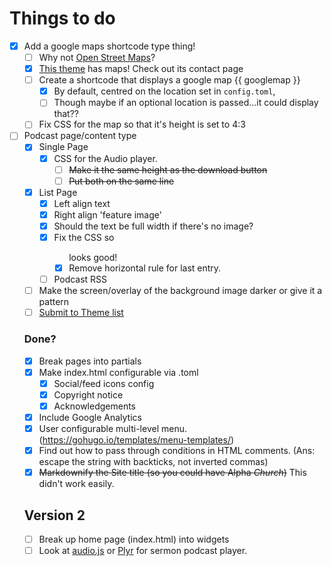 # Things to do
- [x] Add a google maps shortcode type thing!
  - [ ] Why not [Open Street Maps](https://leafletjs.com/examples/quick-start/)?
  * [x] [This theme](https://github.com/devcows/hugo-universal-theme) has maps! Check out its contact page
  * [ ] Create a shortcode that displays a google map {{ googlemap }}
    * [x] By default, centred on the location set in `config.toml`,
    * [ ] Though maybe if an optional location is passed...it could display that??
  * [ ] Fix CSS for the map so that it's height is set to 4:3
- [ ] Podcast page/content type
  * [x] Single Page
    * [x] CSS for the Audio player.
      * [ ] ~~Make it the same height as the download button~~
      * [ ] ~~Put both on the same line~~
  * [x] List Page
    * [x] Left align text
    * [x] Right align 'feature image'
    * [x] Should the text be full width if there's no image?
    * [x] Fix the CSS so <ul class="pagination"> looks good!
    * [x] Remove horizontal rule for last entry.
  * [ ] Podcast RSS
- [ ] Make the screen/overlay of the background image darker or give it a pattern
- [ ] [Submit to Theme list](https://github.com/gohugoio/hugoThemes/blob/master/README.md)

### Done?
- [x] Break pages into partials
- [x] Make index.html configurable via .toml
  - [x] Social/feed icons config
  - [x] Copyright notice
  - [x] Acknowledgements
- [x] Include Google Analytics
- [x] User configurable multi-level menu. (https://gohugo.io/templates/menu-templates/)
- [x] Find out how to pass through conditions in HTML comments. (Ans: escape the string with backticks, not inverted commas)
- [x] ~~Markdownify the Site title (so you could have Alpha *Church*)~~ This didn't work easily.

## Version 2
* [ ] Break up home page (index.html) into widgets
* [ ] Look at [audio.js](https://kolber.github.io/audiojs/) or [Plyr](https://plyr.io/) for sermon podcast player.
